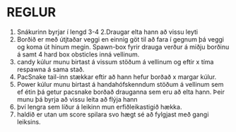 # REGLUR
1. Snákurinn byrjar í lengd 3-4
2.Draugar elta hann að vissu leyti
3. Borðið er með útjtaðar veggi en einnig göt til að fara í gegnum þá veggi og koma út hinum megin. Spawn-box fyrir drauga verður á miðju borðinu á samt 4 hard box obsticles inná vellinum.
4. candy kúlur munu birtast á vissum stöðum á vellinum og eftir x tíma respawna á sama stað.
5. PacSnake tail-inn stækkar eftir að hann hefur borðað x margar kúlur.
6. Power kúlur munu birtast á handahófskenndum stöðum á vellinum sem ef étin þá getur pacsnake borðað drauganna sem eru að elta hann. Þeir munu þá byrja að vissu leita að flýja hann
7. því lengra sem líður á leikinn mun erfiðleikastigið hækka.
8. haldið er utan um score spilara svo hægt sé að fylgjast með gangi leiksins.

